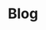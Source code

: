 ---
layout: blog
title: Blog
nav_title: Blog
permalink: /fr/blog/
ref: blog
lang: fr
list_title: Billets les plus récents
---